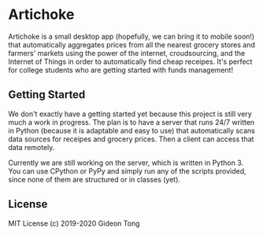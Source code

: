 # Artichoke

Artichoke is a small desktop app (hopefully, we can bring it to mobile soon!) that automatically aggregates prices from all the nearest grocery stores and farmers' markets using the power of the internet, croudsourcing, and the Internet of Things in order to automatically find cheap receipes. It's perfect for college students who are getting started with funds management!

## Getting Started

We don't exactly have a getting started yet because this project is still very much a work in progress. The plan is to have a server that runs 24/7 written in Python (because it is adaptable and easy to use) that automatically scans data sources for receipes and grocery prices. Then a client can access that data remotely.

Currently we are still working on the server, which is written in Python 3. You can use CPython or PyPy and simply run any of the scripts provided, since none of them are structured or in classes (yet).

## License

MIT License (c) 2019-2020 Gideon Tong
